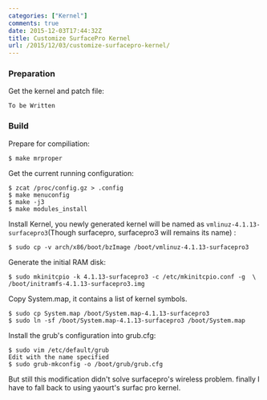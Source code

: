 ```yaml
---
categories: ["Kernel"]
comments: true
date: 2015-12-03T17:44:32Z
title: Customize SurfacePro Kernel
url: /2015/12/03/customize-surfacepro-kernel/
---
```


### Preparation
Get the kernel and patch file:    

```
To be Written
```

### Build
Prepare for compiliation:    

```
$ make mrproper
```

Get the current running configuration:    

```
$ zcat /proc/config.gz > .config
$ make menuconfig
$ make -j3
$ make modules_install
```

Install Kernel, you newly generated kernel will be named as
`vmlinuz-4.1.13-surfacepro3`(Though surfacepro, surfacepro3 will remains its name) :    

```
$ sudo cp -v arch/x86/boot/bzImage /boot/vmlinuz-4.1.13-surfacepro3
```

Generate the initial RAM disk:    

```
$ sudo mkinitcpio -k 4.1.13-surfacepro3 -c /etc/mkinitcpio.conf -g  \ 
/boot/initramfs-4.1.13-surfacepro3.img
```

Copy System.map, it contains a list of kernel symbols.    

```
$ sudo cp System.map /boot/System.map-4.1.13-surfacepro3
$ sudo ln -sf /boot/System.map-4.1.13-surfacepro3 /boot/System.map
```

Install the grub's configuration into grub.cfg:    

```
$ sudo vim /etc/default/grub
Edit with the name specified
$ sudo grub-mkconfig -o /boot/grub/grub.cfg
```

But still this modification didn't solve surfacepro's wireless problem. finally I have
to fall back to using yaourt's surfac pro kernel.     
